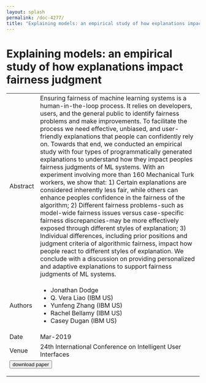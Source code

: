 ```yaml
---
layout: splash
permalink: /doc-4277/
title: "Explaining models: an empirical study of how explanations impact fairness judgment"
---
```


# Explaining models: an empirical study of how explanations impact fairness judgment

<table>
    <tbody>
    <tr>
        <td>Abstract</td>
        <td>Ensuring fairness of machine learning systems is a human-in-the-loop process. It relies on developers, users, and the general public to identify fairness problems and make improvements. To facilitate the process we need effective, unbiased, and user-friendly explanations that people can confidently rely on. Towards that end, we conducted an empirical study with four types of programmatically generated explanations to understand how they impact peoples fairness judgments of ML systems. With an experiment involving more than 160 Mechanical Turk workers, we show that: 1) Certain explanations are considered inherently less fair, while others can enhance peoples confidence in the fairness of the algorithm; 2) Different fairness problems-such as model-wide fairness issues versus case-specific fairness discrepancies-may be more effectively exposed through different styles of explanation; 3) Individual differences, including prior positions and judgment criteria of algorithmic fairness, impact how people react to different styles of explanation. We conclude with a discussion on providing personalized and adaptive explanations to support fairness judgments of ML systems.</td>
    </tr>
    <tr>
        <td>Authors</td>
        <td>
            <ul>
                <li>Jonathan Dodge</li>
                <li>Q. Vera Liao (IBM US)</li>
                <li>Yunfeng Zhang (IBM US)</li>
                <li>Rachel Bellamy (IBM US)</li>
                <li>Casey Dugan (IBM US)</li>
            </ul>
        </td>
    </tr>
    <tr>
        <td>Date</td>
        <td>Mar-2019</td>
    </tr>
    <tr>
        <td>Venue</td>
        <td>24th International Conference on Intelligent User Interfaces</td>
    </tr>
        <tr>
            <td colspan="2">
                <form method="get" action="https://ibm.box.com/v/doc-4277-paper">
                    <button type="submit">download paper</button>
                </form>
            </td>
        </tr>
    </tbody>
</table>
